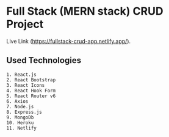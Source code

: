 # Full Stack (MERN stack) CRUD Project

Live Link (https://fullstack-crud-app.netlify.app/).

## Used Technologies
    1. React.js
    2. React Bootstrap
    3. React Icons
    4. React Hook Form
    5. React Router v6
    6. Axios
    7. Node.js
    8. Express.js
    9. MongoDb
    10. Heroku
    11. Netlify